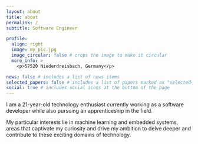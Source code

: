 ```yaml
---
layout: about
title: about
permalink: /
subtitle: Software Engineer

profile:
  align: right
  image: my_pic.jpg
  image_circular: false # crops the image to make it circular
  more_info: >
    <p>57520 Niederdreisbach, Germany</p>

news: false # includes a list of news items
selected_papers: false # includes a list of papers marked as "selected={true}"
social: true # includes social icons at the bottom of the page
---
```


I am a 21-year-old technology enthusiast currently working as a software developer while also pursuing an apprenticeship in the field. 

My particular interests lie in machine learning and embedded systems, areas that captivate my curiosity and drive my ambition to delve deeper and contribute to these exciting domains of technology.
